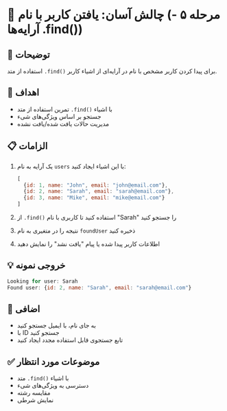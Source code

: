 # 🎯 چالش آسان: یافتن کاربر با نام (مرحله ۵ - آرایه‌ها .find())

## 📝 توضیحات

استفاده از متد `.find()` برای پیدا کردن کاربر مشخص با نام در آرایه‌ای از اشیاء کاربر.

## 🎯 اهداف

- تمرین استفاده از متد `.find()` با اشیاء
- جستجو بر اساس ویژگی‌های شیء
- مدیریت حالات یافت شده/یافت نشده

## 📋 الزامات

1. یک آرایه به نام `users` با این اشیاء ایجاد کنید:

   ```javascript
   [
     {id: 1, name: "John", email: "john@email.com"},
     {id: 2, name: "Sarah", email: "sarah@email.com"},
     {id: 3, name: "Mike", email: "mike@email.com"}
   ]
   ```

2. از `.find()` استفاده کنید تا کاربری با نام "Sarah" را جستجو کنید
3. نتیجه را در متغیری به نام `foundUser` ذخیره کنید
4. اطلاعات کاربر پیدا شده یا پیام "یافت نشد" را نمایش دهید

## 💡 خروجی نمونه

```javascript
Looking for user: Sarah
Found user: {id: 2, name: "Sarah", email: "sarah@email.com"}
```

## 🚀 اضافی

- به جای نام، با ایمیل جستجو کنید
- با ID جستجو کنید
- تابع جستجوی قابل استفاده مجدد ایجاد کنید

## ✅ موضوعات مورد انتظار

- متد `.find()` با اشیاء
- دسترسی به ویژگی‌های شیء
- مقایسه رشته
- نمایش شرطی
